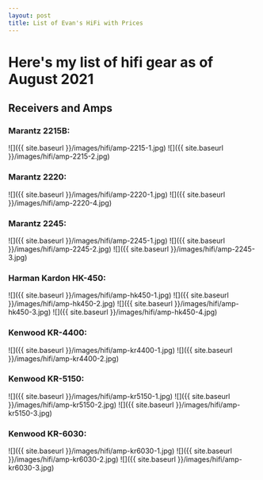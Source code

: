 ```yaml
---
layout: post
title: List of Evan's HiFi with Prices
---
```

# Here's my list of hifi gear as of August 2021
## Receivers and Amps
### Marantz 2215B:
![]({{ site.baseurl }}/images/hifi/amp-2215-1.jpg)
![]({{ site.baseurl }}/images/hifi/amp-2215-2.jpg)
### Marantz 2220:
![]({{ site.baseurl }}/images/hifi/amp-2220-1.jpg)
![]({{ site.baseurl }}/images/hifi/amp-2220-4.jpg)

### Marantz 2245:
![]({{ site.baseurl }}/images/hifi/amp-2245-1.jpg)
![]({{ site.baseurl }}/images/hifi/amp-2245-2.jpg)
![]({{ site.baseurl }}/images/hifi/amp-2245-3.jpg)

### Harman Kardon HK-450:
![]({{ site.baseurl }}/images/hifi/amp-hk450-1.jpg)
![]({{ site.baseurl }}/images/hifi/amp-hk450-2.jpg)
![]({{ site.baseurl }}/images/hifi/amp-hk450-3.jpg)
![]({{ site.baseurl }}/images/hifi/amp-hk450-4.jpg)

### Kenwood KR-4400:
![]({{ site.baseurl }}/images/hifi/amp-kr4400-1.jpg)
![]({{ site.baseurl }}/images/hifi/amp-kr4400-2.jpg)

### Kenwood KR-5150:
![]({{ site.baseurl }}/images/hifi/amp-kr5150-1.jpg)
![]({{ site.baseurl }}/images/hifi/amp-kr5150-2.jpg)
![]({{ site.baseurl }}/images/hifi/amp-kr5150-3.jpg)

### Kenwood KR-6030:
![]({{ site.baseurl }}/images/hifi/amp-kr6030-1.jpg)
![]({{ site.baseurl }}/images/hifi/amp-kr6030-2.jpg)
![]({{ site.baseurl }}/images/hifi/amp-kr6030-3.jpg)
